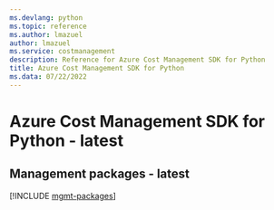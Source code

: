 ```yaml
---
ms.devlang: python
ms.topic: reference
ms.author: lmazuel
author: lmazuel
ms.service: costmanagement
description: Reference for Azure Cost Management SDK for Python
title: Azure Cost Management SDK for Python
ms.data: 07/22/2022
---
```

# Azure Cost Management SDK for Python - latest

## Management packages - latest
[!INCLUDE [mgmt-packages](cost-management-mgmt-index.md)]